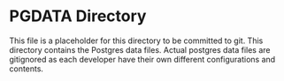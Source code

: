 # PGDATA Directory
This file is a placeholder for this directory to be committed to git. This directory contains the Postgres data files.
Actual postgres data files are gitignored as each developer have their own different configurations and contents.
